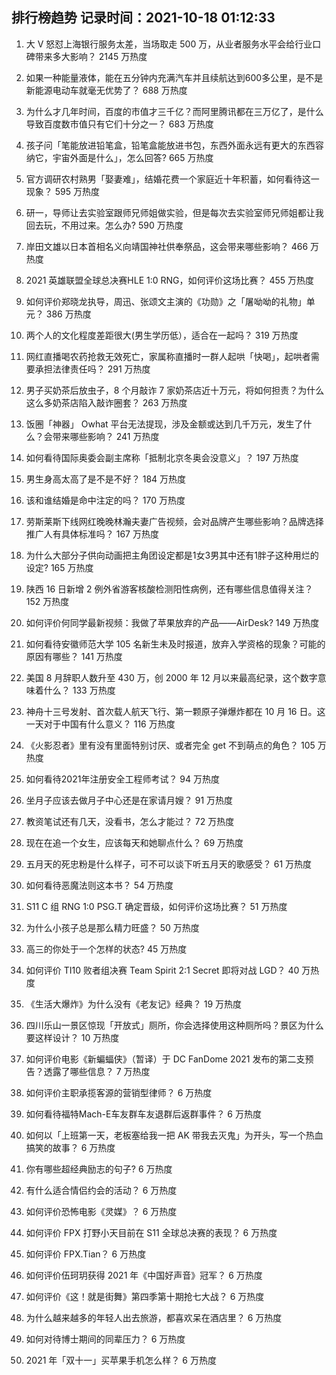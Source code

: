 
## 排行榜趋势 记录时间：2021-10-18 01:12:33
  
  1. 大 V 怒怼上海银行服务太差，当场取走 500 万，从业者服务水平会给行业口碑带来多大影响？ 2145 万热度
    
  2. 如果一种能量液体，能在五分钟内充满汽车并且续航达到600多公里，是不是新能源电动车就毫无优势了？ 688 万热度
    
  3. 为什么才几年时间，百度的市值才三千亿？而阿里腾讯都在三万亿了，是什么导致百度数市值只有它们十分之一？ 683 万热度
    
  4. 孩子问「笔能放进铅笔盒，铅笔盒能放进书包，东西外面永远有更大的东西容纳它，宇宙外面是什么」，怎么回答? 665 万热度
    
  5. 官方调研农村熟男「娶妻难」，结婚花费一个家庭近十年积蓄，如何看待这一现象？ 595 万热度
    
  6. 研一，导师让去实验室跟师兄师姐做实验，但是每次去实验室师兄师姐都让我回去玩，不用过来。怎么办? 590 万热度
    
  7. 岸田文雄以日本首相名义向靖国神社供奉祭品，这会带来哪些影响？ 466 万热度
    
  8. 2021 英雄联盟全球总决赛HLE 1:0 RNG，如何评价这场比赛？ 455 万热度
    
  9. 如何评价郑晓龙执导，周迅、张颂文主演的《功勋》之「屠呦呦的礼物」单元？ 386 万热度
    
  10. 两个人的文化程度差距很大(男生学历低），适合在一起吗？ 319 万热度
    
  11. 网红直播喝农药抢救无效死亡，家属称直播时一群人起哄「快喝」，起哄者需要承担法律责任吗？ 291 万热度
    
  12. 男子买奶茶后放虫子，8 个月敲诈 7 家奶茶店近十万元，将如何担责？为什么这么多奶茶店陷入敲诈圈套？ 263 万热度
    
  13. 饭圈「神器」 Owhat 平台无法提现，涉及金额或达到几千万元，发生了什么？会带来哪些影响？ 241 万热度
    
  14. 如何看待国际奥委会副主席称「抵制北京冬奥会没意义」？ 197 万热度
    
  15. 男生身高太高了是不是不好？ 184 万热度
    
  16. 该和谁结婚是命中注定的吗？ 170 万热度
    
  17. 劳斯莱斯下线网红晚晚林瀚夫妻广告视频，会对品牌产生哪些影响？品牌选择推广人有具体标准吗？ 167 万热度
    
  18. 为什么大部分子供向动画把主角团设定都是1女3男其中还有1胖子这种用烂的设定? 165 万热度
    
  19. 陕西 16 日新增 2 例外省游客核酸检测阳性病例，还有哪些信息值得关注？ 152 万热度
    
  20. 如何评价何同学最新视频：我做了苹果放弃的产品——AirDesk? 149 万热度
    
  21. 如何看待安徽师范大学 105 名新生未及时报道，放弃入学资格的现象？可能的原因有哪些？ 141 万热度
    
  22. 美国 8 月辞职人数升至 430 万，创 2000 年 12 月以来最高纪录，这个数字意味着什么？ 133 万热度
    
  23. 神舟十三号发射、首次载人航天飞行、第一颗原子弹爆炸都在 10 月 16 日。这一天对于中国有什么意义？ 116 万热度
    
  24. 《火影忍者》里有没有里面特别讨厌、或者完全 get 不到萌点的角色？ 105 万热度
    
  25. 如何看待2021年注册安全工程师考试？ 94 万热度
    
  26. 坐月子应该去做月子中心还是在家请月嫂？ 91 万热度
    
  27. 教资笔试还有几天，没看书，怎么才能过？ 72 万热度
    
  28. 现在在追一个女生，应该每天和她聊点什么？ 69 万热度
    
  29. 五月天的死忠粉是什么样子，可不可以谈下听五月天的歌感受？ 61 万热度
    
  30. 如何看待恶魔法则这本书？ 54 万热度
    
  31. S11 C 组 RNG 1:0 PSG.T 确定晋级，如何评价这场比赛？ 51 万热度
    
  32. 为什么小孩子总是那么精力旺盛？ 50 万热度
    
  33. 高三的你处于一个怎样的状态? 45 万热度
    
  34. 如何评价 TI10 败者组决赛 Team Spirit 2:1 Secret 即将对战 LGD？ 40 万热度
    
  35. 《生活大爆炸》为什么没有《老友记》经典？ 19 万热度
    
  36. 四川乐山一景区惊现「开放式」厕所，你会选择使用这种厕所吗？景区为什么要这样设计？ 10 万热度
    
  37. 如何评价电影《新蝙蝠侠》（暂译）于 DC FanDome 2021 发布的第二支预告？透露了哪些信息？ 7 万热度
    
  38. 如何评价主职承揽客源的营销型律师？ 6 万热度
    
  39. 如何看待福特Mach-E车友群车友退群后返群事件？ 6 万热度
    
  40. 如何以「上班第一天，老板塞给我一把 AK 带我去灭鬼」为开头，写一个热血搞笑的故事？ 6 万热度
    
  41. 你有哪些超经典励志的句子? 6 万热度
    
  42. 有什么适合情侣约会的活动？ 6 万热度
    
  43. 如何评价恐怖电影《灵媒》？ 6 万热度
    
  44. 如何评价 FPX 打野小天目前在 S11 全球总决赛的表现？ 6 万热度
    
  45. 如何评价 FPX.Tian？ 6 万热度
    
  46. 如何评价伍珂玥获得 2021 年《中国好声音》冠军？ 6 万热度
    
  47. 如何评价《这！就是街舞》第四季第十期抢七大战？ 6 万热度
    
  48. 为什么越来越多的年轻人出去旅游，都喜欢呆在酒店里？ 6 万热度
    
  49. 如何对待博士期间的同辈压力？ 6 万热度
    
  50. 2021 年「双十一」买苹果手机怎么样？ 6 万热度
    